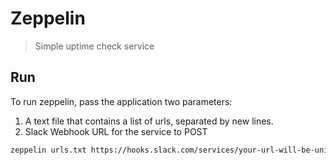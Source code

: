# Zeppelin

> Simple uptime check service

## Run
To run zeppelin, pass the application two parameters: 
1. A text file that contains a list of urls, separated by new lines.
2. Slack Webhook URL for the service to POST

```bash
zeppelin urls.txt https://hooks.slack.com/services/your-url-will-be-unique
```
